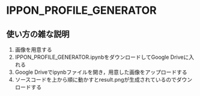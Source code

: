 # IPPON_PROFILE_GENERATOR

## 使い方の雑な説明
1. 画像を用意する
2. IPPON_PROFILE_GENERATOR.ipynbをダウンロードしてGoogle Driveに入れる
3. Google Driveでipynbファイルを開き，用意した画像をアップロードする
4. ソースコードを上から順に動かすとresult.pngが生成されているのでダウンロードする
